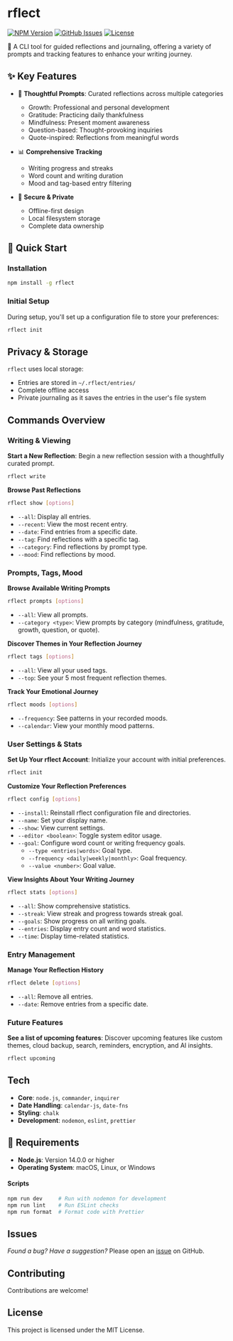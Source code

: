 # rflect

[![NPM Version](https://img.shields.io/npm/v/rflect)](https://www.npmjs.com/package/rflect)
[![GitHub Issues](https://img.shields.io/github/issues/aniqatc/rflect-cli)](https://github.com/aniqatc/rflect-cli/issues)
[![License](https://img.shields.io/github/license/aniqatc/rflect-cli)](https://github.com/aniqatc/rflect-cli/blob/main/LICENSE)

📝 A CLI tool for guided reflections and journaling, offering a variety of prompts and tracking features to enhance your writing journey.

## ✨ Key Features

- 🤔 **Thoughtful Prompts**: Curated reflections across multiple categories

  - Growth: Professional and personal development
  - Gratitude: Practicing daily thankfulness
  - Mindfulness: Present moment awareness
  - Question-based: Thought-provoking inquiries
  - Quote-inspired: Reflections from meaningful words

- 📊 **Comprehensive Tracking**

  - Writing progress and streaks
  - Word count and writing duration
  - Mood and tag-based entry filtering

- 💾 **Secure & Private**
  - Offline-first design
  - Local filesystem storage
  - Complete data ownership

## 🚀 Quick Start

### Installation

```bash
npm install -g rflect
```

### Initial Setup

During setup, you'll set up a configuration file to store your preferences:

```bash
rflect init
```

## Privacy & Storage

`rflect` uses local storage:

- Entries are stored in `~/.rflect/entries/`
- Complete offline access
- Private journaling as it saves the entries in the user's file system

## Commands Overview

### Writing & Viewing

**Start a New Reflection**:
Begin a new reflection session with a thoughtfully curated prompt.

```bash
rflect write
```

**Browse Past Reflections**

```bash
rflect show [options]
```

- `--all`: Display all entries.
- `--recent`: View the most recent entry.
- `--date`: Find entries from a specific date.
- `--tag`: Find reflections with a specific tag.
- `--category`: Find reflections by prompt type.
- `--mood`: Find reflections by mood.

### Prompts, Tags, Mood

**Browse Available Writing Prompts**

```bash
rflect prompts [options]
```

- `--all`: View all prompts.
- `--category <type>`: View prompts by category (mindfulness, gratitude, growth, question, or quote).

**Discover Themes in Your Reflection Journey**

```bash
rflect tags [options]
```

- `--all`: View all your used tags.
- `--top`: See your 5 most frequent reflection themes.

**Track Your Emotional Journey**

```bash
rflect moods [options]
```

- `--frequency`: See patterns in your recorded moods.
- `--calendar`: View your monthly mood patterns.

### User Settings & Stats

**Set Up Your rflect Account**:
Initialize your account with initial preferences.

```bash
rflect init
```

**Customize Your Reflection Preferences**

```bash
rflect config [options]
```

- `--install`: Reinstall rflect configuration file and directories.
- `--name`: Set your display name.
- `--show`: View current settings.
- `--editor <boolean>`: Toggle system editor usage.
- `--goal`: Configure word count or writing frequency goals.
  - `--type <entries|words>`: Goal type.
  - `--frequency <daily|weekly|monthly>`: Goal frequency.
  - `--value <number>`: Goal value.

**View Insights About Your Writing Journey**

```bash
rflect stats [options]
```

- `--all`: Show comprehensive statistics.
- `--streak`: View streak and progress towards streak goal.
- `--goals`: Show progress on all writing goals.
- `--entries`: Display entry count and word statistics.
- `--time`: Display time-related statistics.

### Entry Management

**Manage Your Reflection History**

```bash
rflect delete [options]
```

- `--all`: Remove all entries.
- `--date`: Remove entries from a specific date.

### Future Features

**See a list of upcoming features**: Discover upcoming features like custom themes, cloud backup, search, reminders, encryption, and AI insights.

```bash
rflect upcoming
```

## Tech

- **Core**: `node.js`, `commander`, `inquirer`
- **Date Handling**: `calendar-js`, `date-fns`
- **Styling**: `chalk`
- **Development**: `nodemon`, `eslint`, `prettier`

## 🔧 Requirements

- **Node.js**: Version 14.0.0 or higher
- **Operating System**: macOS, Linux, or Windows

#### Scripts

```bash
npm run dev     # Run with nodemon for development
npm run lint    # Run ESLint checks
npm run format  # Format code with Prettier
```

## Issues

_Found a bug? Have a suggestion?_ Please open an [issue](https://github.com/aniqatc/rflect-cli/issues) on GitHub.

## Contributing

Contributions are welcome!

## License

This project is licensed under the MIT License.
